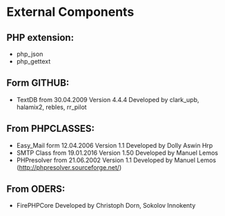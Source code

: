 External Components
===================

PHP extension:
--------------
- php_json
- php_gettext 

Form GITHUB:
------------
- TextDB from 30.04.2009 Version 4.4.4 Developed by clark_upb, halamix2, rebles, rr_pilot

From PHPCLASSES:
----------------
- Easy_Mail form 12.04.2006 Version 1.1 Developed by Dolly Aswin Hrp
- SMTP Class from 19.01.2016 Version 1.50 Developed by Manuel Lemos
- PHPresolver from 21.06.2002 Version 1.1 Developed by Manuel Lemos (http://phpresolver.sourceforge.net/)

From ODERS:
----------- 
- FirePHPCore Developed by Christoph Dorn, Sokolov Innokenty 